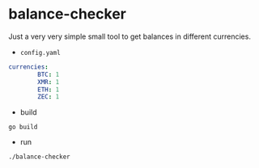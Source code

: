 # balance-checker
Just a very very simple small tool to get balances in different currencies.

- `config.yaml`
```yaml
currencies:
        BTC: 1
        XMR: 1
        ETH: 1
        ZEC: 1
```

- build
```
go build
```

- run
```
./balance-checker
```
